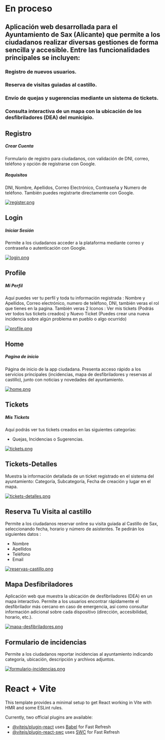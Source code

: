 # En proceso
## Aplicación web desarrollada para el Ayuntamiento de Sax (Alicante) que permite a los ciudadanos realizar diversas gestiones de forma sencilla y accesible. Entre las funcionalidades principales se incluyen:

### Registro de nuevos usuarios.

### Reserva de visitas guiadas al castillo.

### Envío de quejas y sugerencias mediante un sistema de tickets.

### Consulta interactiva de un mapa con la ubicación de los desfibriladores (DEA) del municipio.

## Registro

##### Crear Cuenta
Formulario de registro para ciudadanos, con validación de DNI, correo, teléfono y opción de registrarse con Google.

##### Requisitos 
DNI, Nombre, Apellidos, Correo Electrónico, Contraseña y Numero de teléfono.
También puedes registrarte directamente con Google.

[![register.png](https://i.postimg.cc/G2VMv4LH/register.png)](https://postimg.cc/phQYHXnH)

## Login
##### Iniciar Sesión
Permite a los ciudadanos acceder a la plataforma mediante correo y contraseña o autenticación con Google.

[![login.png](https://i.postimg.cc/CM9tqQ5m/login.png)](https://postimg.cc/fkjB45x9)

## Profile
##### Mi Perfil
Aquí puedes ver tu perfil y toda tu información registrada : Nombre y Apellidos, Correo electrónico, numero de teléfono, DNI, también veras el rol que tienes en la pagina.
También veras 2 Iconos : Ver mis tickets (Podrás ver todos tus tickets creados) y Nuevo Ticket (Puedes crear una nueva incidencia sobre algún problema en pueblo o algo ocurrido)

[![profile.png](https://i.postimg.cc/wMsssvMx/profile.png)](https://postimg.cc/CnSK3wb9)

## Home
##### Pagina de inicio
Página de inicio de la app ciudadana. Presenta acceso rápido a los servicios principales (incidencias, mapa de desfibriladores y reservas al castillo), junto con noticias y novedades del ayuntamiento.

[![home.png](https://i.postimg.cc/y80kHtg5/home.png)](https://postimg.cc/gxkYyMKq)

## Tickets
##### Mis Tickets 
Aquí podrás ver tus tickets creados en las siguientes categorías: 
- Quejas, Incidencias o Sugerencias.

[![tickets.png](https://i.postimg.cc/cLnbhMg0/tickets.png)](https://postimg.cc/mPTj29y5)

## Tickets-Detalles
Muestra la información detallada de un ticket registrado en el sistema del ayuntamiento: Categoría, Subcategoría, Fecha de creación y lugar en el mapa.

[![tickets-detalles.png](https://i.postimg.cc/8zyKHKwF/tickets-detalles.png)](https://postimg.cc/TKDJ2czG)

## Reserva Tu Visita al castillo
Permite a los ciudadanos reservar online su visita guiada al Castillo de Sax, seleccionando fecha, horario y número de asistentes.
Te pedirán los siguientes datos :
- Nombre 
- Apellidos
- Teléfono
- Email

[![reservas-castillo.png](https://i.postimg.cc/0jfFq8Gn/reservas-castillo.png)](https://postimg.cc/N2Kp6vz2)

## Mapa Desfibriladores
Aplicación web que muestra la ubicación de desfibriladores (DEA) en un mapa interactivo. Permite a los usuarios encontrar rápidamente el desfibrilador más cercano en caso de emergencia, así como consultar información adicional sobre cada dispositivo (dirección, accesibilidad, horario, etc.).

[![mapa-desfibriladores.png](https://i.postimg.cc/PJDfbVDY/mapa-desfibriladores.png)](https://postimg.cc/649Nt0Yp)

## Formulario de incidencias
Permite a los ciudadanos reportar incidencias al ayuntamiento indicando categoría, ubicación, descripción y archivos adjuntos.

[![formulario-incidencias.png](https://i.postimg.cc/Yqgfjpvq/formulario-incidencias.png)](https://postimg.cc/ZCbyMzP1)




# React + Vite

This template provides a minimal setup to get React working in Vite with HMR and some ESLint rules.

Currently, two official plugins are available:

- [@vitejs/plugin-react](https://github.com/vitejs/vite-plugin-react/blob/main/packages/plugin-react/README.md) uses [Babel](https://babeljs.io/) for Fast Refresh
- [@vitejs/plugin-react-swc](https://github.com/vitejs/vite-plugin-react-swc) uses [SWC](https://swc.rs/) for Fast Refresh